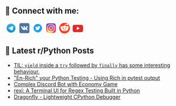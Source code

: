 ## 🔎 Connect with me:
[<img src="https://github.com/bullbesh/bullbesh/blob/main/images/Telegram.png" width="32" height="32" />](https://t.me/bullbesh)
[<img src="https://github.com/bullbesh/bullbesh/blob/main/images/VK.png" width="32" height="32" />](https://vk.com/bullbesh)
[<img src="https://github.com/bullbesh/bullbesh/blob/main/images/Twitter.png" width="32" height="32" />](https://twitter.com/bullbesh1)
[<img src="https://github.com/bullbesh/bullbesh/blob/main/images/Instagram.png" width="32" height="32" />](https://www.instagram.com/bullbesh)
[<img src="https://github.com/bullbesh/bullbesh/blob/main/images/Reddit.png" width="32" height="32" />](https://www.reddit.com/user/bullbesh)
[<img src="https://github.com/bullbesh/bullbesh/blob/main/images/YouTube.png" width="32" height="32" />](https://www.youtube.com/channel/UCtfjRs6uzgq5mfm8S06WTcg)

## 📕 Latest r/Python Posts
<!-- BLOG-POST-LIST:START -->
- [TIL: `yield` inside a `try` followed by `finally` has some interesting behaviour.](https://www.reddit.com/r/Python/comments/1ai5okp/til_yield_inside_a_try_followed_by_finally_has/)
- [&quot;En-Rich&quot; your Python Testing - Using Rich in pytest output](https://www.reddit.com/r/Python/comments/1ai0jcl/enrich_your_python_testing_using_rich_in_pytest/)
- [Complex Discord Bot with Economy Game](https://www.reddit.com/r/Python/comments/1ai07xq/complex_discord_bot_with_economy_game/)
- [rexi: A Terminal UI for Regex Testing Built in Python](https://www.reddit.com/r/Python/comments/1ahw7lj/rexi_a_terminal_ui_for_regex_testing_built_in/)
- [Dragonfly - Lightweight CPython Debugger](https://www.reddit.com/r/Python/comments/1ahttw2/dragonfly_lightweight_cpython_debugger/)
<!-- BLOG-POST-LIST:END -->

